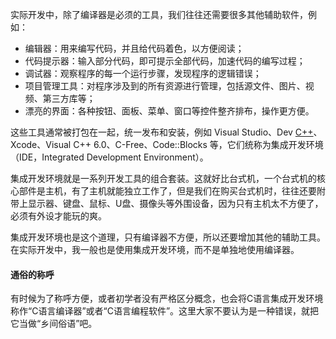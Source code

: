实际开发中，除了编译器是必须的工具，我们往往还需要很多其他辅助软件，例如：

- 编辑器：用来编写代码，并且给代码着色，以方便阅读；
- 代码提示器：输入部分代码，即可提示全部代码，加速代码的编写过程；
- 调试器：观察程序的每一个运行步骤，发现程序的逻辑错误；
- 项目管理工具：对程序涉及到的所有资源进行管理，包括源文件、图片、视频、第三方库等；
- 漂亮的界面：各种按钮、面板、菜单、窗口等控件整齐排布，操作更方便。


这些工具通常被打包在一起，统一发布和安装，例如 Visual Studio、Dev [C++](http://c.biancheng.net/cplus/)、Xcode、Visual C++ 6.0、C-Free、Code::Blocks 等，它们统称为集成开发环境（IDE，Integrated Development Environment）。

集成开发环境就是一系列开发工具的组合套装。这就好比台式机，一个台式机的核心部件是主机，有了主机就能独立工作了，但是我们在购买台式机时，往往还要附带上显示器、键盘、鼠标、U盘、摄像头等外围设备，因为只有主机太不方便了，必须有外设才能玩的爽。

集成开发环境也是这个道理，只有编译器不方便，所以还要增加其他的辅助工具。在实际开发中，我一般也是使用集成开发环境，而不是单独地使用编译器。

#### 通俗的称呼

有时候为了称呼方便，或者初学者没有严格区分概念，也会将C语言集成开发环境称作“C语言编译器”或者“C语言编程软件”。这里大家不要认为是一种错误，就把它当做“乡间俗语”吧。

